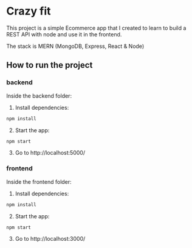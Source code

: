# Crazy fit


This project is a simple Ecommerce app that I created to learn to build a REST API with node and use it in the frontend.

The stack is MERN (MongoDB, Express, React & Node)


## How to run the project


### backend

Inside the backend folder:

1. Install dependencies:
```bash
npm install
```

2. Start the app:
```bash
npm start
```

3. Go to http://localhost:5000/


### frontend

Inside the frontend folder:

1. Install dependencies:
```bash
npm install
```

2. Start the app:
```bash
npm start
```

3. Go to http://localhost:3000/
